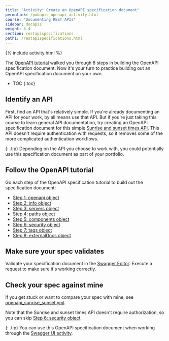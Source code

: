 ```yaml
---
title: "Activity: Create an OpenAPI specification document"
permalink: /pubapis_openapi_activity.html
course: "Documenting REST APIs"
sidebar: docapis
weight: 8.4
section: restapispecifications
path1: /restapispecifications.html
---
```


{% include activity.html %}

The [OpenAPI tutorial](pubapis_openapi_tutorial_overview.html) walked you through 8 steps in building the OpenAPI specification document. Now it's your turn to practice building out an OpenAPI specification document on your own.

* TOC
{:toc}

## Identify an API

First, find an API that's relatively simple. If you're already documenting an API for your work, by all means use that API. But if you're just taking this course to learn general API documentation, try creating an OpenAPI specification document for this simple [Sunrise and sunset times API](https://sunrise-sunset.org/api). This API doesn't require authentication with requests, so it removes some of the more complicated authentication workflows.

{: .tip}
Depending on the API you choose to work with, you could potentially use this specification document as part of your portfolio.

## Follow the OpenAPI tutorial

Go each step of the OpenAPI specification tutorial to build out the specification document:

* [Step 1: openapi object](pubapis_openapi_step1_openapi_object.html)
* [Step 2: info object](pubapis_openapi_step2_info_object.html)
* [Step 3: servers object](pubapis_openapi_step3_servers_object.html)
* [Step 4: paths object](pubapis_openapi_step4_paths_object.html)
* [Step 5: components object](pubapis_openapi_step5_components_object.html)
* [Step 6: security object](pubapis_openapi_step6_security_object.html)
* [Step 7: tags object](pubapis_openapi_step7_tags_object.html)
* [Step 8: externalDocs object](pubapis_openapi_step8_externaldocs_object.html)

## Make sure your spec validates

Validate your specification document in the [Swagger Editor](https://swagger.io/swagger-editor/). Execute a request to make sure it's working correctly.

## Check your spec against mine

If you get stuck or want to compare your spec with mine, see [openapi_sunrise_sunset.yml](http://idratherbewriting.com/learnapidoc/assets/files/swagger-sunrise-sunset/index.htmlopenapi_sunrise_sunset.yml).

Note that the Sunrise and sunset times API doesn't require authorization, so you can skip [Step 6: security object](pubapis_openapi_step6_security_object.html).

{: .tip}
You can use this OpenAPI specification document when working through the [Swagger UI activity](pubapis_swagger_ui_activity.html).
